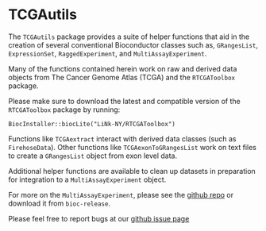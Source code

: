 # TCGAutils

The `TCGAutils` package provides a suite of helper functions that aid in
the creation of several conventional Bioconductor classes such as,
`GRangesList`, `ExpressionSet`, `RaggedExperiment`, and `MultiAssayExperiment`.

Many of the functions contained herein work on raw and derived data objects
from The Cancer Genome Atlas (TCGA) and the `RTCGAToolbox` package.

Please make sure to download the latest and compatible version of the
`RTCGAToolbox` package by running: 

```
BiocInstaller::biocLite("LiNk-NY/RTCGAToolbox")
```

Functions like `TCGAextract` interact with derived data classes
(such as `FirehoseData`). Other functions like `TCGAexonToGRangesList` work on
text files to create a `GRangesList` object from exon level data.

Additional helper functions are available to clean up datasets in preparation
for integration to a `MultiAssayExperiment` object.

For more on the `MultiAssayExperiment`, please see the [github repo][]
or download it from `bioc-release`.

Please feel free to report bugs at our [github issue page][]

[github issue page]: https://github.com/waldronlab/TCGAutils
[github repo]: https://github.com/waldronlab/MultiAssayExperiment


